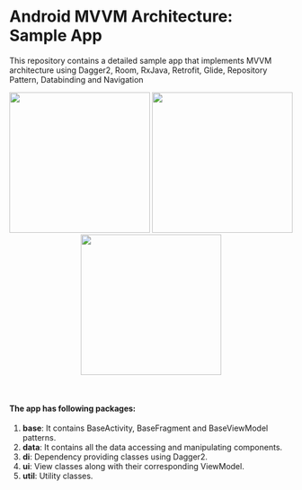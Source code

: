 # Android MVVM Architecture: Sample App

This repository contains a detailed sample app that implements MVVM architecture using Dagger2, Room, RxJava, Retrofit, Glide, Repository Pattern, Databinding and Navigation
<p align="center">
  <img src="https://user-images.githubusercontent.com/66948288/84705721-84556200-af64-11ea-9de4-c8f73cf6d785.png" width="250">
  <img src="https://user-images.githubusercontent.com/66948288/84705714-81f30800-af64-11ea-919e-fc4345caf039.png" width="250">
  <img src="https://user-images.githubusercontent.com/66948288/84705704-7c95bd80-af64-11ea-85cc-a4f8dc435057.png" width="250">
</p>
<br>

#### The app has following packages:
1. **base**: It contains BaseActivity, BaseFragment and BaseViewModel patterns.
2. **data**: It contains all the data accessing and manipulating components.
3. **di**: Dependency providing classes using Dagger2.
4. **ui**: View classes along with their corresponding ViewModel.
5. **util**: Utility classes.
